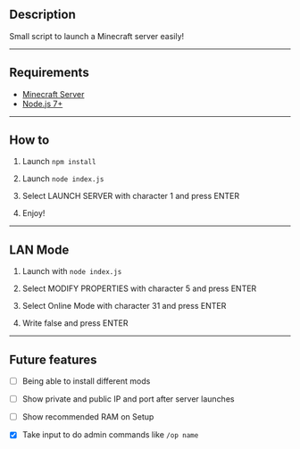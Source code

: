 ## Description
Small script to launch a Minecraft server easily!

---

## Requirements
 * [Minecraft Server](https://minecraft.net)
 * [Node.js 7+](http://nodejs.org)

---

## How to

1) Launch `npm install`

2) Launch `node index.js`

3) Select LAUNCH SERVER with character 1 and press ENTER

4) Enjoy!

---

## LAN Mode

1) Launch with `node index.js`

2) Select MODIFY PROPERTIES with character 5 and press ENTER

3) Select Online Mode with character 31 and press ENTER

4) Write false and press ENTER

---

## Future features
- [ ] Being able to install different mods

- [ ] Show private and public IP and port after server launches

- [ ] Show recommended RAM on Setup

- [x] Take input to do admin commands like `/op name`
